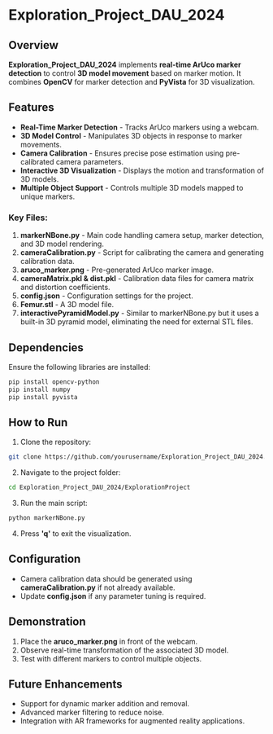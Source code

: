 # Exploration_Project_DAU_2024

## Overview
**Exploration_Project_DAU_2024** implements **real-time ArUco marker detection** to control **3D model movement** based on marker motion. It combines **OpenCV** for marker detection and **PyVista** for 3D visualization.

## Features
- **Real-Time Marker Detection** - Tracks ArUco markers using a webcam.
- **3D Model Control** - Manipulates 3D objects in response to marker movements.
- **Camera Calibration** - Ensures precise pose estimation using pre-calibrated camera parameters.
- **Interactive 3D Visualization** - Displays the motion and transformation of 3D models.
- **Multiple Object Support** - Controls multiple 3D models mapped to unique markers.

### Key Files:
1. **markerNBone.py** - Main code handling camera setup, marker detection, and 3D model rendering.
2. **cameraCalibration.py** - Script for calibrating the camera and generating calibration data.
3. **aruco_marker.png** - Pre-generated ArUco marker image.
4. **cameraMatrix.pkl & dist.pkl** - Calibration data files for camera matrix and distortion coefficients.
5. **config.json** - Configuration settings for the project.
6. **Femur.stl** - A 3D model file. 
7. **interactivePyramidModel.py** - Similar to markerNBone.py but it uses a built-in 3D pyramid model, eliminating the need for external STL files.
   
## Dependencies
Ensure the following libraries are installed:
```bash
pip install opencv-python
pip install numpy
pip install pyvista
```

## How to Run
1. Clone the repository:
```bash
git clone https://github.com/yourusername/Exploration_Project_DAU_2024.git
```
2. Navigate to the project folder:
```bash
cd Exploration_Project_DAU_2024/ExplorationProject
```
3. Run the main script:
```bash
python markerNBone.py
```
4. Press **'q'** to exit the visualization.

## Configuration
- Camera calibration data should be generated using **cameraCalibration.py** if not already available.
- Update **config.json** if any parameter tuning is required.

## Demonstration
1. Place the **aruco_marker.png** in front of the webcam.
2. Observe real-time transformation of the associated 3D model.
3. Test with different markers to control multiple objects.

## Future Enhancements
- Support for dynamic marker addition and removal.
- Advanced marker filtering to reduce noise.
- Integration with AR frameworks for augmented reality applications.
